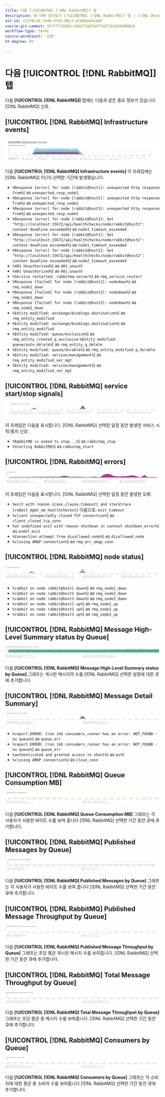 ```yaml
---
title: 다음 [!UICONTROL [!DNL RabbitMQ]] 탭
description: 에 대해 알아보기 [!UICONTROL [!DNL RabbitMQ]] 탭 / [!DNL Observation for Adobe Commerce].
exl-id: c5370c30-fed8-4f45-89c3-ef0d6ad41a89
source-git-commit: 95ffff39d82cc9027fa633dffedf15193040802d
workflow-type: tm+mt
source-wordcount: '225'
ht-degree: 0%

---
```


# 다음 [!UICONTROL [!DNL RabbitMQ]] 탭

다음 **[!UICONTROL [!DNL RabbitMQ]]** 탭에는 다음과 같은 중요 정보가 있습니다. [!DNL RabbitMQ] 신호.

## [!UICONTROL [!DNL RabbitMQ] Infrastructure events]

![[!DNL RabbitMQ] 인프라 이벤트](../../assets/tools/observation-for-adobe-commerce/rabbitmq-tab-1.jpeg)

다음 **[!UICONTROL [!DNL RabbitMQ] Infrastructure events]** 이 프레임에는 [!DNL RabbitMQ] 이(가) 선택한 기간에 발생했습니다.

* `%Response [error] for node [rabbit@host1]: unexpected http response from%`) as `unexpected_resp_node1`
* `%Response [error] for node [rabbit@host2]: unexpected http response from%`) as `unexpected_resp_node2`
* `%Response [error] for node [rabbit@host3]: unexpected http response from%`) as `unexpected_resp_node3`
* `%Response [error] for node [rabbit@host3]: Get "http://localhost:15672/api/healthchecks/node/rabbit@host3": context deadline exceeded%`) as `node3_timeout_exceeded`
* `%Response [error] for node [rabbit@host1]: Get "http://localhost:15672/api/healthchecks/node/rabbit@host1": context deadline exceeded%`) as `node1_timeout_exceeded`
* `%Response [error] for node [rabbit@host2]: Get "http://localhost:15672/api/healthchecks/node/rabbit@host2": context deadline exceeded%`) as `node2_timeout_exceeded`
* `%401 Unauthorized%`) as `401_unauth`
* `%401 Unauthorized%`) as `401_unauth`
* `%Service restarted: rabbitmq-server%`) as `rmq_service_restart`
* `%Response [failed] for node [rabbit@host1]: nodedown%`) as `rmq_node1_down`
* `%Response [failed] for node [rabbit@host2]: nodedown%`) as `rmq_node2_down`
* `%Response [failed] for node [rabbit@host2]: nodedown%`) as `rmq_node2_down`
* `%Entity modified: exchange/bindings.destination%`) as `rmq_entity_modified`
* `%Entity modified: exchange/bindings.destination%`) as `rmq_entity_modified`
* `%Entity modified: queue/exclusive%`) as `rmq_entity_created_q_exclusive` `%Entity modified: queue/auto_delete%`) as `rmq_entity_q_delete`
* `%Entity modified: queue/durable%`) as `rmq_entity_modified_q_durable`
* `%Entity modified: version/management%`) as `rmq_entity_modified_ver_mgt`
* `%Entity modified: version/management%`) as `rmq_entity_modified_ver_mgt`

## [!UICONTROL [!DNL RabbitMQ] service start/stop signals]

![[!DNL RabbitMQ] 서비스 시작/중지 신호](../../assets/tools/observation-for-adobe-commerce/rabbitmq-tab-2.jpeg)

이 프레임은 다음을 표시합니다. [!DNL RabbitMQ] 선택한 일정 동안 발생한 서비스 시작/중지 신호:

* `%RabbitMQ is asked to stop...%`) as `rabbitmq_stop`
* `%Starting RabbitMQ%`) as `rabbitmq_start`

## [!UICONTROL [!DNL RabbitMQ] errors]

![[!DNL RabbitMQ] 오류](../../assets/tools/observation-for-adobe-commerce/rabbitmq-tab-3.jpeg)

이 프레임은 다음을 표시합니다. [!DNL RabbitMQ] 선택한 일정 동안 발생한 오류:

* `%exit with reason {case_clause,timeout} and stacktrace {rabbit_mgmt_wm_healthchecks%}` 다음으로: `exit_timeout`
* `%client unexpectedly closed TCP connection%`) as `client_closed_tcp_conn`
* `%at undefined exit with reason shutdown in context shutdown_error%`) as `undef_exit`
* `%Connection attempt from disallowed node%`) as `disallowed_node`
* `%closing AMQP connection%`) as `rmq_err_amqp_conn`

## [!UICONTROL [!DNL RabbitMQ] node status]

![[!DNL RabbitMQ] 노드 상태](../../assets/tools/observation-for-adobe-commerce/rabbitmq-tab-4.jpeg)

* `%rabbit on node rabbit@host1 down%`) as `rmq_node1_down`
* `%rabbit on node rabbit@host2 down%`) as `rmq_node2_down`
* `%rabbit on node rabbit@host3 down%`) as `rmq_node3_down`
* `%rabbit on node rabbit@host1 up%`) as `rmq_node1_up`
* `%rabbit on node rabbit@host2 up%`) as `rmq_node2_up`
* `%rabbit on node rabbit@host3 up%`) as `rmq_node3_up`

## [!UICONTROL [!DNL RabbitMQ] Message High-Level Summary status by Queue]

![[!DNL RabbitMQ] 대기열별 메시지 상위 수준 요약 상태](../../assets/tools/observation-for-adobe-commerce/rabbitmq-tab-5.jpeg)

다음 **[!UICONTROL [!DNL RabbitMQ] Message High-Level Summary status by Queue]** 그래프는 게시한 메시지의 수를 [!DNL RabbitMQ] 선택한 일정에 대한 큐에 추가합니다.

## [!UICONTROL [!DNL RabbitMQ] Message Detail Summary]

![[!DNL RabbitMQ] 메시지 세부 사항 요약](../../assets/tools/observation-for-adobe-commerce/rabbitmq-tab-6.jpeg)

* `%report.ERROR: Cron Job consumers_runner has an error: NOT_FOUND - no queue%`) as `queue_err`
* `%report.ERROR: Cron Job consumers_runner has an error: NOT_FOUND - no queue%`) as `queue_err`
* `%authenticated and granted access to vhost%`) as `auth`
* `%closing AMQP connection%`) as `close_conn`

## [!UICONTROL [!DNL RabbitMQ] Queue Consumption MB]

![[!DNL RabbitMQ] 대기열 사용량(MB)](../../assets/tools/observation-for-adobe-commerce/rabbitmq-tab-7.jpeg)

다음 **[!UICONTROL [!DNL RabbitMQ] Queue Consumption MB]** 그래프는 각 사용자가 사용한 바이트 수를 보여 줍니다 [!DNL RabbitMQ] 선택한 기간 동안 큐에 추가합니다.

## [!UICONTROL [!DNL RabbitMQ] Published Messages by Queue]

![[!DNL RabbitMQ] 대기열별 게시된 메시지](../../assets/tools/observation-for-adobe-commerce/rabbitmq-tab-8.jpeg)

다음 **[!UICONTROL [!DNL RabbitMQ] Published Messages by Queue]** 그래프는 각 사용자가 사용한 바이트 수를 보여 줍니다 [!DNL RabbitMQ] 선택한 기간 동안 큐에 추가합니다.

## [!UICONTROL [!DNL RabbitMQ] Published Message Throughput by Queue]

![[!DNL RabbitMQ] 대기열별 게시된 메시지 처리량](../../assets/tools/observation-for-adobe-commerce/rabbitmq-tab-9.jpeg)

다음 **[!UICONTROL [!DNL RabbitMQ] Published Message Throughput by Queue]** 그래프는 초당 평균 게시된 메시지 수를 보여줍니다. [!DNL RabbitMQ] 선택한 기간 동안 큐에 추가합니다.

## [!UICONTROL [!DNL RabbitMQ] Total Message Throughput by Queue]

![[!DNL RabbitMQ] 대기열별 총 메시지 처리량](../../assets/tools/observation-for-adobe-commerce/rabbitmq-tab-10.jpeg)

다음 **[!UICONTROL [!DNL RabbitMQ] Total Message Throughput by Queue]** 그래프는 초당 평균 총 메시지 수를 보여줍니다. [!DNL RabbitMQ] 선택한 기간 동안 큐에 추가합니다.

## [!UICONTROL [!DNL RabbitMQ] Consumers by Queue]

![[!DNL RabbitMQ] 대기열별 소비자](../../assets/tools/observation-for-adobe-commerce/rabbitmq-tab-11.jpeg)

다음 **[!UICONTROL [!DNL RabbitMQ] Consumers by Queue]** 그래프는 각 소비자에 대한 평균 총 소비자 수를 보여줍니다 [!DNL RabbitMQ] 선택한 기간 동안 큐에 추가합니다.
